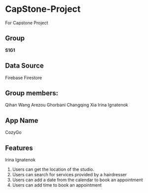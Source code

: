 # CapStone-Project

For Capstone Project

## Group

**S1G1**

## Data Source

Firebase Firestore

## Group members:

Qihan Wang
Arezou Ghorbani
Changqing Xia
Irina Ignatenok

## App Name  
CozyGo

## Features

Irina Ignatenok

1. Users can get the location of the studio.
2. Users can search for services provided by a hairdresser
3. Users can add a date from the calendar to book an appointment
4. Users can add time to book an appointment
